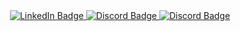 <div align='center' >
<a href="https://www.linkedin.com/in/codingmustache/">
  <img src="https://img.shields.io/badge/LinkedIn-blue?style=for-the-badge&logo=linkedin&logoColor=white" alt="LinkedIn Badge"/>
</a>
<a href="https://discordapp.com/users/428306258366300170">
  <img src="https://img.shields.io/badge/Discord-purple?style=for-the-badge&logo=Discord&logoColor=white" alt="Discord Badge"/>
</a>
<a href="https://www.npmjs.com/~codingmustache">
  <img src="https://img.shields.io/badge/npm-CB3837?style=for-the-badge&logo=npm&logoColor=white" alt="Discord Badge"/>
</a>
</div>



